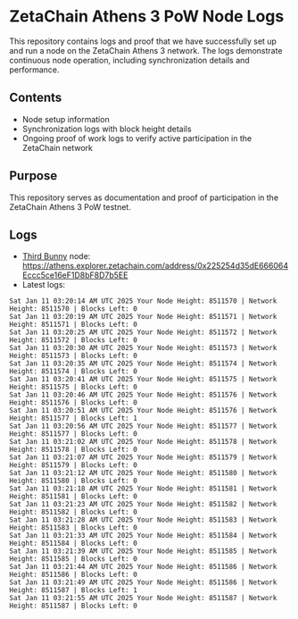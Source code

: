 # ZetaChain Athens 3 PoW Node Logs
This repository contains logs and proof that we have successfully set up and run a node on the ZetaChain Athens 3 network. The logs demonstrate continuous node operation, including synchronization details and performance.

## Contents
- Node setup information
- Synchronization logs with block height details
- Ongoing proof of work logs to verify active participation in the ZetaChain network

## Purpose
This repository serves as documentation and proof of participation in the ZetaChain Athens 3 PoW testnet.

## Logs

- [Third Bunny](https://thirdbunny.xyz/) node: https://athens.explorer.zetachain.com/address/0x225254d35dE666064Eccc5ce16eF1D8bF8D7b5EE
- Latest logs:
```
Sat Jan 11 03:20:14 AM UTC 2025 Your Node Height: 8511570 | Network Height: 8511570 | Blocks Left: 0
Sat Jan 11 03:20:19 AM UTC 2025 Your Node Height: 8511571 | Network Height: 8511571 | Blocks Left: 0
Sat Jan 11 03:20:25 AM UTC 2025 Your Node Height: 8511572 | Network Height: 8511572 | Blocks Left: 0
Sat Jan 11 03:20:30 AM UTC 2025 Your Node Height: 8511573 | Network Height: 8511573 | Blocks Left: 0
Sat Jan 11 03:20:35 AM UTC 2025 Your Node Height: 8511574 | Network Height: 8511574 | Blocks Left: 0
Sat Jan 11 03:20:41 AM UTC 2025 Your Node Height: 8511575 | Network Height: 8511575 | Blocks Left: 0
Sat Jan 11 03:20:46 AM UTC 2025 Your Node Height: 8511576 | Network Height: 8511576 | Blocks Left: 0
Sat Jan 11 03:20:51 AM UTC 2025 Your Node Height: 8511576 | Network Height: 8511577 | Blocks Left: 1
Sat Jan 11 03:20:56 AM UTC 2025 Your Node Height: 8511577 | Network Height: 8511577 | Blocks Left: 0
Sat Jan 11 03:21:02 AM UTC 2025 Your Node Height: 8511578 | Network Height: 8511578 | Blocks Left: 0
Sat Jan 11 03:21:07 AM UTC 2025 Your Node Height: 8511579 | Network Height: 8511579 | Blocks Left: 0
Sat Jan 11 03:21:12 AM UTC 2025 Your Node Height: 8511580 | Network Height: 8511580 | Blocks Left: 0
Sat Jan 11 03:21:18 AM UTC 2025 Your Node Height: 8511581 | Network Height: 8511581 | Blocks Left: 0
Sat Jan 11 03:21:23 AM UTC 2025 Your Node Height: 8511582 | Network Height: 8511582 | Blocks Left: 0
Sat Jan 11 03:21:28 AM UTC 2025 Your Node Height: 8511583 | Network Height: 8511583 | Blocks Left: 0
Sat Jan 11 03:21:33 AM UTC 2025 Your Node Height: 8511584 | Network Height: 8511584 | Blocks Left: 0
Sat Jan 11 03:21:39 AM UTC 2025 Your Node Height: 8511585 | Network Height: 8511585 | Blocks Left: 0
Sat Jan 11 03:21:44 AM UTC 2025 Your Node Height: 8511586 | Network Height: 8511586 | Blocks Left: 0
Sat Jan 11 03:21:49 AM UTC 2025 Your Node Height: 8511586 | Network Height: 8511587 | Blocks Left: 1
Sat Jan 11 03:21:55 AM UTC 2025 Your Node Height: 8511587 | Network Height: 8511587 | Blocks Left: 0
```

